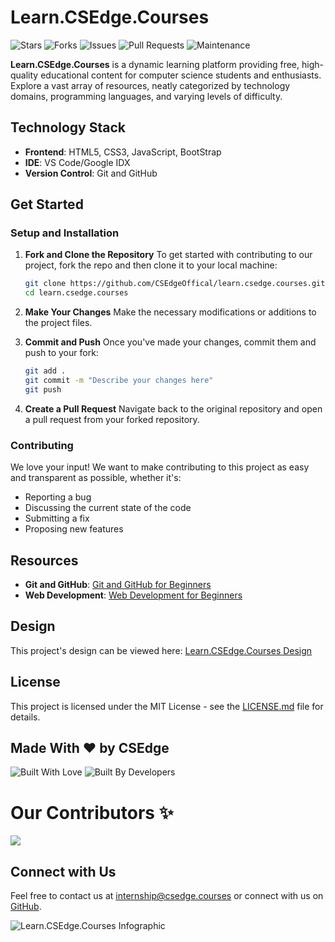 # Learn.CSEdge.Courses

![Stars](https://img.shields.io/github/stars/CSEdgeOfficial/learn.csedge.courses?style=social) ![Forks](https://img.shields.io/github/forks/CSEdgeOfficial/learn.csedge.courses?style=social) ![Issues](https://img.shields.io/github/issues/CSEdgeOfficial/learn.csedge.courses) ![Pull Requests](https://img.shields.io/github/issues-pr/CSEdgeOfficial/learn.csedge.courses) ![Maintenance](https://img.shields.io/maintenance/yes/2024)

**Learn.CSEdge.Courses** is a dynamic learning platform providing free, high-quality educational content for computer science students and enthusiasts. Explore a vast array of resources, neatly categorized by technology domains, programming languages, and varying levels of difficulty.

## Technology Stack

- **Frontend**: HTML5, CSS3, JavaScript, BootStrap
- **IDE**: VS Code/Google IDX
- **Version Control**: Git and GitHub

## Get Started

### Setup and Installation

1. **Fork and Clone the Repository**
   To get started with contributing to our project, fork the repo and then clone it to your local machine:
   ```bash
   git clone https://github.com/CSEdgeOffical/learn.csedge.courses.git
   cd learn.csedge.courses
   ```

2. **Make Your Changes**
   Make the necessary modifications or additions to the project files.

3. **Commit and Push**
   Once you've made your changes, commit them and push to your fork:
   ```bash
   git add .
   git commit -m "Describe your changes here"
   git push
   ```

4. **Create a Pull Request**
   Navigate back to the original repository and open a pull request from your forked repository.

### Contributing

We love your input! We want to make contributing to this project as easy and transparent as possible, whether it's:
- Reporting a bug
- Discussing the current state of the code
- Submitting a fix
- Proposing new features

## Resources

- **Git and GitHub**: [Git and GitHub for Beginners](https://learn.microsoft.com/en-us/training/paths/get-started-github-and-visual-studio-code/?wt.mc_id=studentamb_299348)
- **Web Development**: [Web Development for Beginners](https://learn.microsoft.com/en-us/training/paths/web-development-101/?wt.mc_id=studentamb_299348)

## Design

This project's design can be viewed here: [Learn.CSEdge.Courses Design](https://link-to-design-resource)

## License

This project is licensed under the MIT License - see the [LICENSE.md](https://github.com/CSEdgeOfficial/learn.csedge.courses/blob/main/LICENSE) file for details.

## Made With ❤️ by CSEdge

![Built With Love](https://forthebadge.com/images/badges/built-with-love.svg)
![Built By Developers](https://forthebadge.com/images/badges/built-by-developers.svg)

# Our Contributors ✨
<a href="https://github.com/CSEdgeOfficial/learn.csedge.courses/graphs/contributors">
  <img align="center" src="https://contrib.rocks/image?max=100&repo=CSEdgeOfficial/learn.csedge.courses" />
</a> 

## Connect with Us

Feel free to contact us at [internship@csedge.courses](mailto:internship@csedge.courses) or connect with us on [GitHub](https://github.com/CSEdgeOfficial).

![Learn.CSEdge.Courses Infographic](https://camo.githubusercontent.com/dd5e3080a7adc2ead8f86cbbd6577cee0a38439c0ebf195021ce41587b0a405f/68747470733a2f2f6d69726f2e6d656469756d2e636f6d2f6d61782f313430302f312a633459675258595161794f5657785633376f757272772e706e67)
